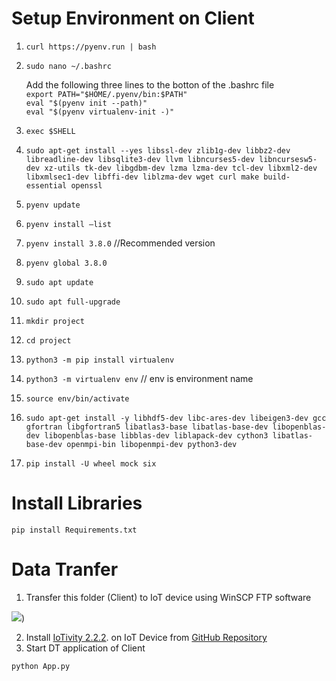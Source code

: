 # Setup Environment on Client
1. `curl https://pyenv.run | bash`
2. `sudo nano ~/.bashrc`

   Add the following three lines to the botton of the .bashrc file  
    `export PATH="$HOME/.pyenv/bin:$PATH"`   
     `eval "$(pyenv init --path)"`   
     `eval "$(pyenv virtualenv-init -)"`
3. `exec $SHELL`
4. `sudo apt-get install --yes libssl-dev zlib1g-dev libbz2-dev libreadline-dev libsqlite3-dev llvm libncurses5-dev libncursesw5-dev xz-utils tk-dev libgdbm-dev lzma lzma-dev tcl-dev libxml2-dev libxmlsec1-dev libffi-dev liblzma-dev wget curl make build-essential openssl`
5. `pyenv update`
6. `pyenv install –list`
7. `pyenv install 3.8.0`   //Recommended version
8. `pyenv global 3.8.0`
9. `sudo apt update`
10. `sudo apt full-upgrade`
11. `mkdir project`
12. `cd project`
13. `python3 -m pip install virtualenv`
14. `python3 -m virtualenv env`     // env is environment name
15. `source env/bin/activate`
16. `sudo apt-get install -y libhdf5-dev libc-ares-dev libeigen3-dev gcc gfortran libgfortran5 libatlas3-base libatlas-base-dev libopenblas-dev libopenblas-base libblas-dev liblapack-dev cython3 libatlas-base-dev openmpi-bin libopenmpi-dev python3-dev`
17. `pip install -U wheel mock six`

# Install Libraries
 `pip install Requirements.txt`

# Data Tranfer

1. Transfer this folder (Client) to IoT device using WinSCP FTP software

![](https://github.com/atifrizwan91/DT-for-FL/blob/main/DT/DigitalTwin/Images/FTP%20Client.png))

2. Install [IoTivity 2.2.2](http://iotivity.org/IoTivity-Getting-Started/). on IoT Device from [GitHub Repository](https://github.com/iotivity/iotivity-lite)
3. Start DT application of Client
```
python App.py
```
